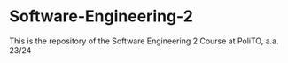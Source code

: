 # Software-Engineering-2
This is the repository of the Software Engineering 2 Course at PoliTO, a.a. 23/24 
